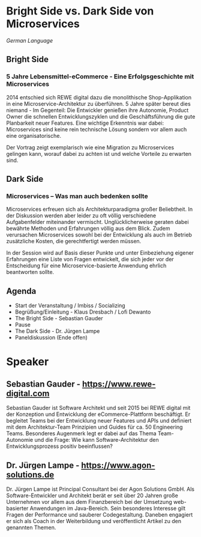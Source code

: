 # Bright Side vs. Dark Side von Microservices 

*German Language*

## Bright Side

### 5 Jahre Lebensmittel-eCommerce - Eine Erfolgsgeschichte mit Microservices

2014 entschied sich REWE digital dazu die monolithische Shop-Applikation in eine Microservice-Architektur zu überführen. 5 Jahre später bereut dies niemand - Im Gegenteil: Die Entwickler genießen ihre Autonomie, Product Owner die schnellen Entwicklungszyklen und die Geschäftsführung die gute Planbarkeit neuer Features. Eine wichtige Erkenntnis war dabei: Microservices sind keine rein technische Lösung sondern vor allem auch eine organisatorische.

Der Vortrag zeigt exemplarisch wie eine Migration zu Microservices gelingen kann, worauf dabei zu achten ist und welche Vorteile zu erwarten sind.

## Dark Side

### Microservices – Was man auch bedenken sollte

Microservices erfreuen sich als Architekturparadigma großer Beliebtheit. In der Diskussion werden aber leider zu oft völlig verschiedene Aufgabenfelder miteinander vermischt. Unglücklicherweise geraten dabei bewährte Methoden und Erfahrungen völlig aus dem Blick. Zudem verursachen Microservices sowohl bei der Entwicklung als auch im Betrieb zusätzliche Kosten, die gerechtfertigt werden müssen.

In der Session wird auf Basis dieser Punkte und unter Einbeziehung eigener Erfahrungen eine Liste von Fragen entwickelt, die sich jeder vor der Entscheidung für eine Microservice-basierte Anwendung ehrlich beantworten sollte.

## Agenda

- Start der Veranstaltung / Imbiss / Socializing
- Begrüßung/Einleitung - Klaus Dresbach / Lofi Dewanto
- The Bright Side - Sebastian Gauder
- Pause
- The Dark Side - Dr. Jürgen Lampe
- Paneldiskussion (Ende offen)

# Speaker

## Sebastian Gauder - https://www.rewe-digital.com

Sebastian Gauder ist Software Architekt und seit 2015 bei REWE digital mit der Konzeption und Entwicklung der eCommerce-Plattform beschäftigt. Er begleitet Teams bei der Entwicklung neuer Features und APIs und definiert mit dem Architektur-Team Prinzipien und Guides für ca. 50 Engineering Teams.
Besonderes Augenmerk legt er dabei auf das Thema Team-Autonomie und die Frage: Wie kann Software-Architektur den Entwicklungsprozess positiv beeinflussen?

## Dr. Jürgen Lampe - https://www.agon-solutions.de

Dr. Jürgen Lampe ist Principal Consultant bei der Agon Solutions GmbH. Als Software-Entwickler und Architekt berät er seit über 20 Jahren große Unternehmen vor allem aus dem Finanzbereich bei der Umsetzung web-basierter Anwendungen im Java-Bereich. Sein besonderes Interesse gilt Fragen der Performance und sauberer Codegestaltung. Daneben engagiert er sich als Coach in der Weiterbildung und veröffentlicht Artikel zu den genannten Themen.
